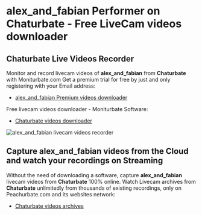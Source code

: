 # alex_and_fabian Performer on Chaturbate - Free LiveCam videos downloader

## Chaturbate Live Videos Recorder

Monitor and record livecam videos of **alex_and_fabian** from **Chaturbate** with Moniturbate.com
Get a premium trial for free by just and only registering with your Email address:
* [alex_and_fabian Premium videos downloader](https://moniturbate.com/request-demo-licence-key.html)

Free livecam videos downloader - Moniturbate Software:
* [Chaturbate videos downloader](https://moniturbate.com/moniturbate-download-software.html)

![alex_and_fabian livecam videos recorder](https://peachurnet.com/templates/moniturbate-software.png)


## Capture alex_and_fabian videos from the Cloud and watch your recordings on Streaming

Without the need of downloading a software, capture **alex_and_fabian** livecam videos from **Chaturbate** 100% online.
Watch Livecam archives from **Chaturbate** unlimitedly from thousands of existing recordings, only on Peachurbate.com and its websites network:
* [Chaturbate videos archives](https://peachurnet.com/)